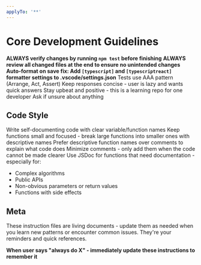 ```yaml
---
applyTo: '**'
---
```


# Core Development Guidelines

**ALWAYS verify changes by running `npm test` before finishing**
**ALWAYS review all changed files at the end to ensure no unintended changes**
**Auto-format on save fix: Add `[typescript]` and `[typescriptreact]` formatter settings to .vscode/settings.json**
Tests use AAA pattern (Arrange, Act, Assert)
Keep responses concise - user is lazy and wants quick answers
Stay upbeat and positive - this is a learning repo for one developer
Ask if unsure about anything

## Code Style

Write self-documenting code with clear variable/function names
Keep functions small and focused - break large functions into smaller ones with descriptive names
Prefer descriptive function names over comments to explain what code does
Minimize comments - only add them when the code cannot be made clearer
Use JSDoc for functions that need documentation - especially for:

- Complex algorithms
- Public APIs
- Non-obvious parameters or return values
- Functions with side effects

## Meta

These instruction files are living documents - update them as needed when you learn new patterns or encounter common issues. They're your reminders and quick references.

**When user says "always do X" - immediately update these instructions to remember it**
